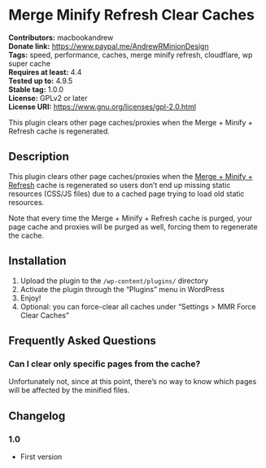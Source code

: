 # Merge Minify Refresh Clear Caches #
**Contributors:** macbookandrew  
**Donate link:** https://www.paypal.me/AndrewRMinionDesign  
**Tags:** speed, performance, caches, merge minify refresh, cloudflare, wp super cache  
**Requires at least:** 4.4  
**Tested up to:** 4.9.5  
**Stable tag:** 1.0.0  
**License:** GPLv2 or later  
**License URI:** https://www.gnu.org/licenses/gpl-2.0.html  

This plugin clears other page caches/proxies when the Merge + Minify + Refresh cache is regenerated.

## Description ##

This plugin clears other page caches/proxies when the [Merge + Minify + Refresh](https://wordpress.org/plugins/merge-minify-refresh/) cache is regenerated so users don’t end up missing static resources (CSS/JS files) due to a cached page trying to load old static resources.

Note that every time the Merge + Minify + Refresh cache is purged, your page cache and proxies will be purged as well, forcing them to regenerate the cache.

## Installation ##

1. Upload the plugin to the `/wp-content/plugins/` directory
1. Activate the plugin through the “Plugins” menu in WordPress
1. Enjoy!
1. Optional: you can force-clear all caches under “Settings > MMR Force Clear Caches”

## Frequently Asked Questions ##

### Can I clear only specific pages from the cache? ###

Unfortunately not, since at this point, there’s no way to know which pages will be affected by the minified files.

## Changelog ##

### 1.0 ###
* First version
